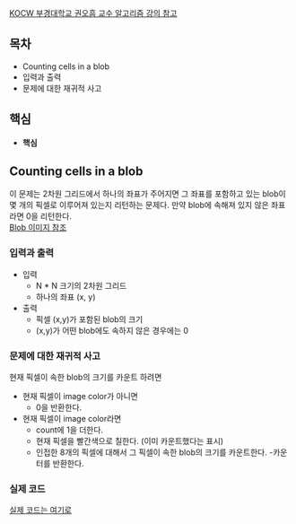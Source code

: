 [KOCW 부경대학교 권오흠 교수 알고리즘 강의 참고](http://www.kocw.net/home/search/kemView.do?kemId=1148815)

## 목차
- Counting cells in a blob
- 입력과 출력
- 문제에 대한 재귀적 사고
## 핵심
- **핵심**

## Counting cells in a blob
이 문제는 2차원 그리드에서 하나의 좌표가 주어지면 그 좌표를 포함하고 있는 blob이 몇 개의 픽셀로 이루어져 있는지 리턴하는 문제다. 만약 blob에 속해져 있지 않은 좌표라면 0을 리턴한다.<br>
[Blob 이미지 참조](https://new93helloworld.tistory.com/100)<br>

### 입력과 출력
- 입력
    - N * N 크기의 2차원 그리드
    - 하나의 좌표 (x, y)
- 출력
    - 픽셀 (x,y)가 포함된 blob의 크기
    - (x,y)가 어떤 blob에도 속하지 않은 경우에는 0

### 문제에 대한 재귀적 사고
현재 픽셀이 속한 blob의 크기를 카운트 하려면
- 현재 픽셀이 image color가 아니면
    - 0을 반환한다.
- 현재 픽셀이 image color라면
    - count에 1을 더한다.
    - 현재 픽셀을 빨간색으로 칠한다. (이미 카운트했다는 표시)
    - 인접한 8개의 픽셀에 대해서 그 픽셀이 속한 blob의 크기를 카운트한다.
    -카운터를 반환한다.

### 실제 코드
[실제 코드는 여기로](https://github.com/guswns1659/Writing/blob/master/TIL/kr/Algorithm/CountingBlob.java)